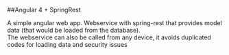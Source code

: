 ##Angular 4 + SpringRest

A simple angular web app. Webservice with spring-rest that provides model data (that would be loaded from the database).  
The webservice can also be called from any device, it avoids duplicated codes for loading data and security issues